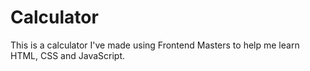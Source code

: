 # Calculator
This is a calculator I've made using Frontend Masters to help me learn HTML, CSS and JavaScript.
